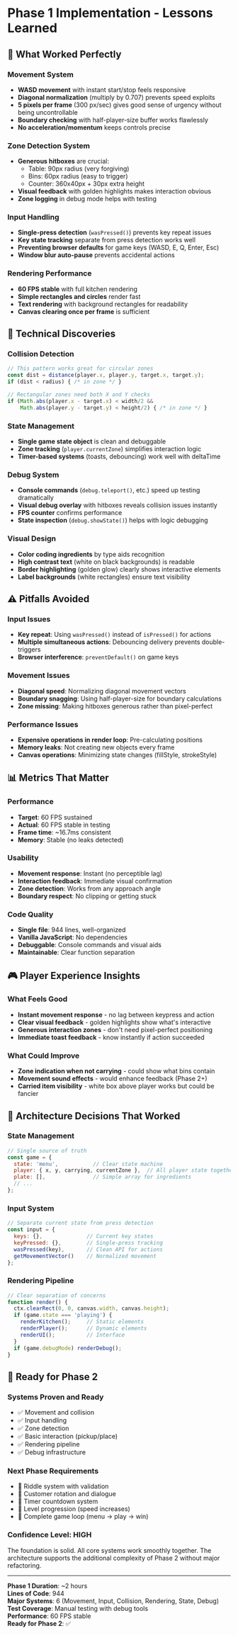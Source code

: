 # Phase 1 Implementation - Lessons Learned

## **🎯 What Worked Perfectly**

### **Movement System**
- **WASD movement** with instant start/stop feels responsive
- **Diagonal normalization** (multiply by 0.707) prevents speed exploits
- **5 pixels per frame** (300 px/sec) gives good sense of urgency without being uncontrollable
- **Boundary checking** with half-player-size buffer works flawlessly
- **No acceleration/momentum** keeps controls precise

### **Zone Detection System**
- **Generous hitboxes** are crucial:
  - Table: 90px radius (very forgiving)
  - Bins: 60px radius (easy to trigger)
  - Counter: 360x40px + 30px extra height
- **Visual feedback** with golden highlights makes interaction obvious
- **Zone logging** in debug mode helps with testing

### **Input Handling**
- **Single-press detection** (`wasPressed()`) prevents key repeat issues
- **Key state tracking** separate from press detection works well
- **Preventing browser defaults** for game keys (WASD, E, Q, Enter, Esc)
- **Window blur auto-pause** prevents accidental actions

### **Rendering Performance**
- **60 FPS stable** with full kitchen rendering
- **Simple rectangles and circles** render fast
- **Text rendering** with background rectangles for readability
- **Canvas clearing once per frame** is sufficient

## **🔧 Technical Discoveries**

### **Collision Detection**
```javascript
// This pattern works great for circular zones
const dist = distance(player.x, player.y, target.x, target.y);
if (dist < radius) { /* in zone */ }

// Rectangular zones need both X and Y checks
if (Math.abs(player.x - target.x) < width/2 && 
    Math.abs(player.y - target.y) < height/2) { /* in zone */ }
```

### **State Management**
- **Single game state object** is clean and debuggable
- **Zone tracking** (`player.currentZone`) simplifies interaction logic
- **Timer-based systems** (toasts, debouncing) work well with deltaTime

### **Debug System**
- **Console commands** (`debug.teleport()`, etc.) speed up testing dramatically
- **Visual debug overlay** with hitboxes reveals collision issues instantly
- **FPS counter** confirms performance
- **State inspection** (`debug.showState()`) helps with logic debugging

### **Visual Design**
- **Color coding ingredients** by type aids recognition
- **High contrast text** (white on black backgrounds) is readable
- **Border highlighting** (golden glow) clearly shows interactive elements
- **Label backgrounds** (white rectangles) ensure text visibility

## **⚠️ Pitfalls Avoided**

### **Input Issues**
- **Key repeat**: Using `wasPressed()` instead of `isPressed()` for actions
- **Multiple simultaneous actions**: Debouncing delivery prevents double-triggers
- **Browser interference**: `preventDefault()` on game keys

### **Movement Issues**
- **Diagonal speed**: Normalizing diagonal movement vectors
- **Boundary snagging**: Using half-player-size for boundary calculations
- **Zone missing**: Making hitboxes generous rather than pixel-perfect

### **Performance Issues**
- **Expensive operations in render loop**: Pre-calculating positions
- **Memory leaks**: Not creating new objects every frame
- **Canvas operations**: Minimizing state changes (fillStyle, strokeStyle)

## **📊 Metrics That Matter**

### **Performance**
- **Target**: 60 FPS sustained
- **Actual**: 60 FPS stable in testing
- **Frame time**: ~16.7ms consistent
- **Memory**: Stable (no leaks detected)

### **Usability**
- **Movement response**: Instant (no perceptible lag)
- **Interaction feedback**: Immediate visual confirmation
- **Zone detection**: Works from any approach angle
- **Boundary respect**: No clipping or getting stuck

### **Code Quality**
- **Single file**: 944 lines, well-organized
- **Vanilla JavaScript**: No dependencies
- **Debuggable**: Console commands and visual aids
- **Maintainable**: Clear function separation

## **🎮 Player Experience Insights**

### **What Feels Good**
- **Instant movement response** - no lag between keypress and action
- **Clear visual feedback** - golden highlights show what's interactive
- **Generous interaction zones** - don't need pixel-perfect positioning
- **Immediate toast feedback** - know instantly if action succeeded

### **What Could Improve**
- **Zone indication when not carrying** - could show what bins contain
- **Movement sound effects** - would enhance feedback (Phase 2+)
- **Carried item visibility** - white box above player works but could be fancier

## **🔨 Architecture Decisions That Worked**

### **State Management**
```javascript
// Single source of truth
const game = {
  state: 'menu',           // Clear state machine
  player: { x, y, carrying, currentZone },  // All player state together
  plate: [],               // Simple array for ingredients
  // ...
};
```

### **Input System**
```javascript
// Separate current state from press detection
const input = {
  keys: {},              // Current key states
  keyPressed: {},        // Single-press tracking
  wasPressed(key),       // Clean API for actions
  getMovementVector()    // Normalized movement
};
```

### **Rendering Pipeline**
```javascript
// Clear separation of concerns
function render() {
  ctx.clearRect(0, 0, canvas.width, canvas.height);
  if (game.state === 'playing') {
    renderKitchen();     // Static elements
    renderPlayer();      // Dynamic elements  
    renderUI();          // Interface
  }
  if (game.debugMode) renderDebug();
}
```

## **🚀 Ready for Phase 2**

### **Systems Proven and Ready**
- ✅ Movement and collision
- ✅ Input handling  
- ✅ Zone detection
- ✅ Basic interaction (pickup/place)
- ✅ Rendering pipeline
- ✅ Debug infrastructure

### **Next Phase Requirements**
- 🔄 Riddle system with validation
- 🔄 Customer rotation and dialogue  
- 🔄 Timer countdown system
- 🔄 Level progression (speed increases)
- 🔄 Complete game loop (menu → play → win)

### **Confidence Level: HIGH**
The foundation is solid. All core systems work smoothly together. The architecture supports the additional complexity of Phase 2 without major refactoring.

---

**Phase 1 Duration**: ~2 hours  
**Lines of Code**: 944  
**Major Systems**: 6 (Movement, Input, Collision, Rendering, State, Debug)  
**Test Coverage**: Manual testing with debug tools  
**Performance**: 60 FPS stable  
**Ready for Phase 2**: ✅
